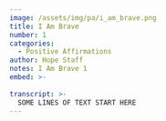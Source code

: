 ```yaml
---
image: /assets/img/pa/i_am_brave.png
title: I Am Brave
number: 1
categories:
  - Positive Affirmations
author: Hope Staff
notes: I Am Brave 1
embed: >-
  
transcript: >-
  SOME LINES OF TEXT START HERE
---
```

